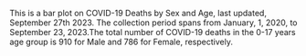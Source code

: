 This is a bar plot on COVID-19 Deaths by Sex and Age, last updated, September 27th 2023. The collection period spans from January, 1, 2020, to September 23, 2023.The total number of COVID-19 deaths in the 0-17 years age group is 910 for Male and 786 for Female, respectively.

